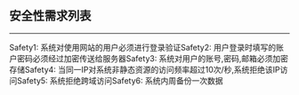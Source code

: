 ## 安全性需求列表

---

Safety1: 系统对使用网站的用户必须进行登录验证Safety2: 用户登录时填写的账户密码必须经过加密传送给服务器Safety3: 系统对用户的账号,密码,邮箱必须加密存储Safety4: 当同一IP对系统非静态资源的访问频率超过10次/秒,系统拒绝该IP访问Safety5: 系统拒绝跨域访问Safety6: 系统内周备份一次数据 
